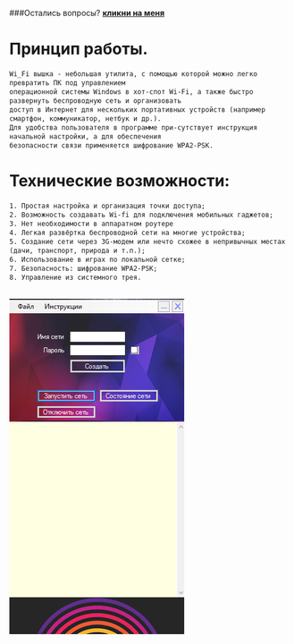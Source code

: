 ###Остались вопросы? [**кликни на меня**](https://vk.com/rom4ik_larin)
# Принцип работы. 
```
Wi_Fi вышка - небольшая утилита, с помощью которой можно легко превратить ПК под управлением 
операционной системы Windows в хот-спот Wi-Fi, а также быстро развернуть беспроводную сеть и организовать 
доступ в Интернет для нескольких портативных устройств (например смартфон, коммуникатор, нетбук и др.). 
Для удобства пользователя в программе при-сутствует инструкция начальной настройки, а для обеспечения 
безопасности связи применяется шифрование WPA2-PSK.
```
# Технические возможности:
```
1. Простая настройка и организация точки доступа; 
2. Возможность создавать Wi-fi для подключения мобильных гаджетов; 
3. Нет необходимости в аппаратном роутере
4. Легкая развёртка беспроводной сети на многие устройства; 
5. Создание сети через 3G-модем или нечто схожее в непривычных местах (дачи, транспорт, природа и т.п.);
6. Использование в играх по локальной сетке; 
7. Безопасность: шифрование WPA2-PSK;
8. Управление из системного трея. 
```
⠀⠀⠀⠀⠀⠀⠀⠀⠀⠀⠀⠀⠀⠀⠀⠀⠀⠀⠀⠀⠀⠀⠀⠀⠀⠀⠀⠀⠀⠀![Главное окно программы](1.PNG "Главное окно программы")
